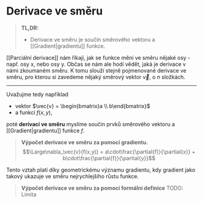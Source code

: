 # Derivace ve směru
>**TL,DR:**
>- Derivace ve směru je součin směrového vektoru a [[Gradient|gradientu]] funkce.

[[Parciální derivace]] nám říkají, jak se funkce mění ve směru nějaké osy - např. osy x, nebo osy y. Občas se nám ale hodí vědět, jaká je derivace v námi zkoumaném směru. K tomu slouží stejně pojmenované derivace ve směru, pro kterou si zavedeme nějaký směrový vektor $\vec{v}$, o $n$ složkách.

---
Uvažujme tedy například 
- vektor $\vec{v} = \begin{bmatrix}a \\ b\end{bmatrix}$ 
- a funkci $f(x,y)$, 
 
poté **derivací ve směru** myslíme součin prvků směrového vektoru a [[Gradient|gradientu]] funkce $f$.

>**Výpočet derivace ve směru za pomocí gradientu.**
>$$\Large\nabla_\vec{v}{f(x,y)} = a\cdot\frac{\partial{f}}{\partial{x}} + b\cdot\frac{\partial{f}}{\partial{y}}$$

Tento vztah platí díky geometrickému významu gradientu, kdy gradient jako takový ukazuje ve směru nejrychlejšího růstu funkce.

>**Výpočet derivace ve směru za pomocí formální definice**
>TODO: Limita

